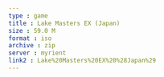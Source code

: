 ```yaml
---
type : game
title : Lake Masters EX (Japan)
size : 59.0 M
format : iso
archive : zip
server : myrient
link2 : Lake%20Masters%20EX%20%28Japan%29
---
```

